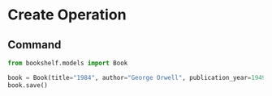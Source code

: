# Create Operation

## Command
```python
from bookshelf.models import Book

book = Book(title="1984", author="George Orwell", publication_year=1949)
book.save()